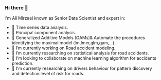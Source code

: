### Hi there 👋

I'm Ali Mirzaei known as Senior Data Scientist and expert in:


- 🔭 Time series data analysis.
- 🌱 Principal component analysis.
- 👯 Generalized Additive Models (GAMs)& Automate the procedures identifying the maximal model (lm,lmer,glm,gam,...).
- 🤔 I’m currently working on Road accident modeling.
- 🤔 I’m currently researching on statistical analysis for road accidents.
- 👯 I'm looking to collaborate on machine learning algorithm for accidents prediction.
- 🤔 I'm currently researching on drivers behaviour for pattern discovery and detection level of risk for roads.

